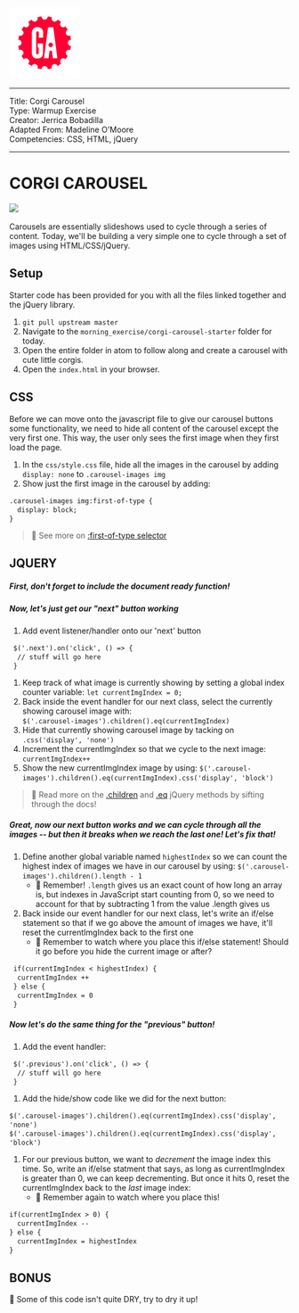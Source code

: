 ![](/ga_cog.png)

---
Title: Corgi Carousel<br>
Type: Warmup Exercise<br>
Creator: Jerrica Bobadilla<br>
Adapted From: Madeline O'Moore<br>
Competencies: CSS, HTML, jQuery

---

# CORGI CAROUSEL

![](https://imgur.com/pq7zXBJ.png)

Carousels are essentially slideshows used to cycle through a series of content. Today, we'll be building a very simple one to cycle through a set of images using HTML/CSS/jQuery.

## Setup

Starter code has been provided for you with all the files linked together and the jQuery library.
  1. `git pull upstream master`
  1. Navigate to the `morning_exercise/corgi-carousel-starter` folder for today.
  1. Open the entire folder in atom to follow along and create a carousel with cute little corgis.
  1. Open the `index.html` in your browser.

## CSS

Before we can move onto the javascript file to give our carousel buttons some functionality, we need to hide all content of the carousel except the very first one. This way, the user only sees the first image when they first load the page.

1. In the `css/style.css` file, hide all the images in the carousel by adding `display: none` to `.carousel-images img`
1. Show just the first image in the carousel by adding:
  ```
  .carousel-images img:first-of-type {
    display: block;
  }
  ```
   > :dog: See more on [:first-of-type selector](https://css-tricks.com/almanac/selectors/f/first-of-type/)

 ## JQUERY

##### First, don't forget to include the document ready function!

##### Now, let's just get our "next" button working


 1. Add event listener/handler onto our 'next' button

  ```
   $('.next').on('click', () => {
    // stuff will go here
   }
   ```
1. Keep track of what image is currently showing by setting a global index counter variable:
  `let currentImgIndex = 0;`
1. Back inside the event handler for our next class, select the currently showing carousel image with:  
  `$('.carousel-images').children().eq(currentImgIndex)`
1. Hide that currently showing carousel image by tacking on `.css('display', 'none')`
1. Increment the currentImgIndex so that we cycle to the next image: `currentImgIndex++`
1. Show the new currentImgIndex image by using: `$('.carousel-images').children().eq(currentImgIndex).css('display', 'block')`
> :dog: Read more on the [.children](https://api.jquery.com/children/) and [.eq](https://api.jquery.com/eq-selector/) jQuery methods by sifting through the docs!


##### Great, now our next button works and we can cycle through all the images -- but then it breaks when we reach the last one! Let's fix that!


1. Define another global variable named `highestIndex` so we can count the highest index of images we have in our carousel by using: `$('.carousel-images').children().length - 1`
    - :red_circle: Remember! `.length` gives us an exact count of how long an array is, but indexes in JavaScript start counting from 0, so we need to account for that by subtracting 1 from the value .length gives us
1. Back inside our event handler for our next class, let's write an if/else statement so that if we go above the amount of images we have, it'll reset the currentImgIndex back to the first one
    - :red_circle: Remember to watch where you place this if/else statement! Should it go before you hide the current image or after?
  ```
   if(currentImgIndex < highestIndex) {
    currentImgIndex ++
   } else {
    currentImgIndex = 0
   }
  ```

##### Now let's do the same thing for the "previous" button!

1. Add the event handler:
  ```
   $('.previous').on('click', () => {
    // stuff will go here
   }
  ```
1. Add the hide/show code like we did for the next button:
  ```
  $('.carousel-images').children().eq(currentImgIndex).css('display', 'none')
  $('.carousel-images').children().eq(currentImgIndex).css('display', 'block')
  ```
1. For our previous button, we want to _decrement_ the image index this time. So, write an if/else statment that says, as long as currentImgIndex is greater than 0, we can keep decrementing. But once it hits 0, reset the currentImgIndex back to the _last_ image index:
    - :red_circle: Remember again to watch where you place this!
  ```
  if(currentImgIndex > 0) {
    currentImgIndex --
  } else {
    currentImgIndex = highestIndex
  }
  ```

## BONUS

:dog: Some of this code isn't quite DRY, try to dry it up!
